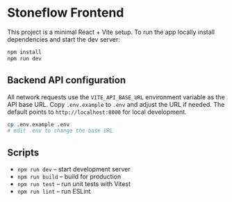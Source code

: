 # Stoneflow Frontend

This project is a minimal React + Vite setup. To run the app locally install dependencies and start the dev server:

```bash
npm install
npm run dev
```

## Backend API configuration

All network requests use the `VITE_API_BASE_URL` environment variable as the API base URL. Copy `.env.example` to `.env` and adjust the URL if needed. The default points to `http://localhost:8000` for local development.

```bash
cp .env.example .env
# edit .env to change the base URL
```

## Scripts

- `npm run dev` – start development server
- `npm run build` – build for production
- `npm run test` – run unit tests with Vitest
- `npm run lint` – run ESLint
